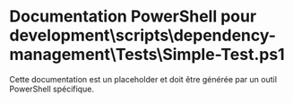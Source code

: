 # Documentation PowerShell pour development\scripts\dependency-management\Tests\Simple-Test.ps1

Cette documentation est un placeholder et doit être générée par un outil PowerShell spécifique.
